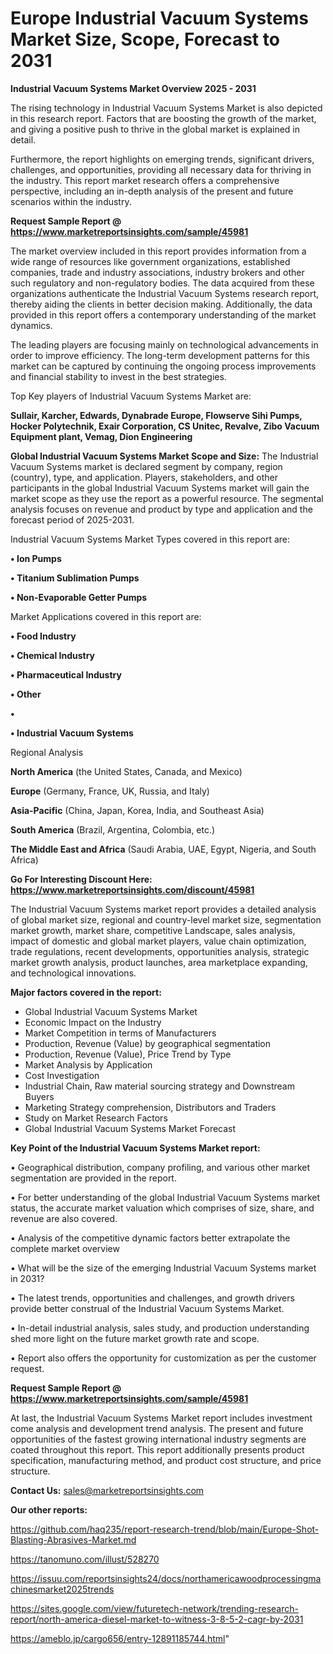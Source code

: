 # Europe Industrial Vacuum Systems Market Size, Scope, Forecast to 2031

<Strong> Industrial Vacuum Systems Market Overview 2025 - 2031</strong>

The rising technology in Industrial Vacuum Systems Market is also depicted in this research report. Factors that are boosting the growth of the market, and giving a positive push to thrive in the global market is explained in detail.

Furthermore, the report highlights on emerging trends, significant drivers, challenges, and opportunities, providing all necessary data for thriving in the industry. This report market research offers a comprehensive perspective, including an in-depth analysis of the present and future scenarios within the industry.

<strong>Request Sample Report @ <a href=https://www.marketreportsinsights.com/sample/45981>https://www.marketreportsinsights.com/sample/45981</a></strong>

The market overview included in this report provides information from a wide range of resources like government organizations, established companies, trade and industry associations, industry brokers and other such regulatory and non-regulatory bodies. The data acquired from these organizations authenticate the Industrial Vacuum Systems research report, thereby aiding the clients in better decision making. Additionally, the data provided in this report offers a contemporary understanding of the market dynamics.

The leading players are focusing mainly on technological advancements in order to improve efficiency. The long-term development patterns for this market can be captured by continuing the ongoing process improvements and financial stability to invest in the best strategies.

Top Key players of Industrial Vacuum Systems Market are:

<strong>Sullair, Karcher, Edwards, Dynabrade Europe, Flowserve Sihi Pumps, Hocker Polytechnik, Exair Corporation, CS Unitec, Revalve, Zibo Vacuum Equipment plant, Vemag, Dion Engineering</strong>

<strong><b>Global Industrial Vacuum Systems Market Scope and Size:</b></strong>
The Industrial Vacuum Systems market is declared segment by company, region (country), type, and application. Players, stakeholders, and other participants in the global Industrial Vacuum Systems market will gain the market scope as they use the report as a powerful resource. The segmental analysis focuses on revenue and product by type and application and the forecast period of 2025-2031.

Industrial Vacuum Systems Market Types covered in this report are:

<strong>•  Ion Pumps

•  Titanium Sublimation Pumps

•  Non-Evaporable Getter Pumps</strong>

Market Applications covered in this report are:

<strong>•  Food Industry

•  Chemical Industry

•  Pharmaceutical Industry

•  Other

•  

•  Industrial Vacuum Systems</strong> 

Regional Analysis

<strong>North America</strong> (the United States, Canada, and Mexico)

<strong>Europe</strong> (Germany, France, UK, Russia, and Italy)

<strong>Asia-Pacific</strong> (China, Japan, Korea, India, and Southeast Asia)

<strong>South America</strong> (Brazil, Argentina, Colombia, etc.)

<strong>The Middle East and Africa</strong> (Saudi Arabia, UAE, Egypt, Nigeria, and South Africa)

<strong>Go For Interesting Discount Here: <a href=https://www.marketreportsinsights.com/discount/45981>https://www.marketreportsinsights.com/discount/45981</a></strong>

The Industrial Vacuum Systems market report provides a detailed analysis of global market size, regional and country-level market size, segmentation market growth, market share, competitive Landscape, sales analysis, impact of domestic and global market players, value chain optimization, trade regulations, recent developments, opportunities analysis, strategic market growth analysis, product launches, area marketplace expanding, and technological innovations.

<strong><b>Major factors covered in the report:</b></strong>
<ul>
  <li>Global Industrial Vacuum Systems Market </li>
  <li>Economic Impact on the Industry</li>
  <li>Market Competition in terms of Manufacturers</li>
  <li>Production, Revenue (Value) by geographical segmentation</li>
  <li>Production, Revenue (Value), Price Trend by Type</li>
  <li>Market Analysis by Application</li>
  <li>Cost Investigation</li>
  <li>Industrial Chain, Raw material sourcing strategy and Downstream Buyers</li>
  <li>Marketing Strategy comprehension, Distributors and Traders</li>
  <li>Study on Market Research Factors</li>
  <li>Global Industrial Vacuum Systems Market Forecast</li>
</ul>

<strong><b>Key Point of the Industrial Vacuum Systems Market report:</b></strong>

• Geographical distribution, company profiling, and various other market segmentation are provided in the report.

• For better understanding of the global Industrial Vacuum Systems market status, the accurate market valuation which comprises of size, share, and revenue are also covered.

• Analysis of the competitive dynamic factors better extrapolate the complete market overview

• What will be the size of the emerging Industrial Vacuum Systems market in 2031?

• The latest trends, opportunities and challenges, and growth drivers provide better construal of the Industrial Vacuum Systems Market.

• In-detail industrial analysis, sales study, and production understanding shed more light on the future market growth rate and scope.

• Report also offers the opportunity for customization as per the customer request.

<strong>Request Sample Report @ <a href=https://www.marketreportsinsights.com/sample/45981>https://www.marketreportsinsights.com/sample/45981</a></strong>

At last, the Industrial Vacuum Systems Market report includes investment come analysis and development trend analysis. The present and future opportunities of the fastest growing international industry segments are coated throughout this report. This report additionally presents product specification, manufacturing method, and product cost structure, and price structure.

<strong>Contact Us:</strong>
sales@marketreportsinsights.com

<strong>Our other reports:</strong>

<a href=https://github.com/haq235/report-research-trend/blob/main/Europe-Shot-Blasting-Abrasives-Market.md>https://github.com/haq235/report-research-trend/blob/main/Europe-Shot-Blasting-Abrasives-Market.md</a>

<a href=https://tanomuno.com/illust/528270>https://tanomuno.com/illust/528270</a>

<a href=https://issuu.com/reportsinsights24/docs/northamericawoodprocessingmachinesmarket2025trends>https://issuu.com/reportsinsights24/docs/northamericawoodprocessingmachinesmarket2025trends</a>

<a href=https://sites.google.com/view/futuretech-network/trending-research-report/north-america-diesel-market-to-witness-3-8-5-2-cagr-by-2031>https://sites.google.com/view/futuretech-network/trending-research-report/north-america-diesel-market-to-witness-3-8-5-2-cagr-by-2031</a>

<a href=https://ameblo.jp/cargo656/entry-12891185744.html>https://ameblo.jp/cargo656/entry-12891185744.html</a>"
